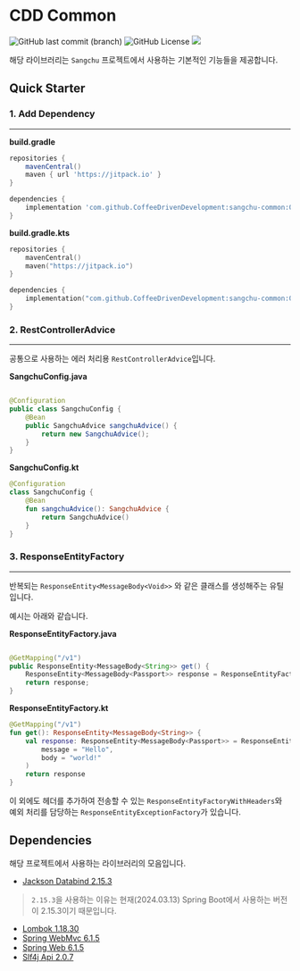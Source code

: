 # CDD Common

![GitHub last commit (branch)](https://img.shields.io/github/last-commit/CoffeeDrivenDevelopment/sangchu-common/main)
![GitHub License](https://img.shields.io/badge/license-MIT-blue)
[![](https://jitpack.io/v/CoffeeDrivenDevelopment/sangchu-common.svg)](https://jitpack.io/#CoffeeDrivenDevelopment/sangchu-common)

해당 라이브러리는 `Sangchu` 프로젝트에서 사용하는 기본적인 기능들을 제공합니다.

## Quick Starter

### 1. Add Dependency

---

**build.gradle**

```groovy
repositories {
    mavenCentral()
    maven { url 'https://jitpack.io' }
}

dependencies {
    implementation 'com.github.CoffeeDrivenDevelopment:sangchu-common:0.0.3'
}
```

**build.gradle.kts**

```kts
repositories {
    mavenCentral()
    maven("https://jitpack.io")
}

dependencies {
    implementation("com.github.CoffeeDrivenDevelopment:sangchu-common:0.0.3")
}
```

### 2. RestControllerAdvice

---

공통으로 사용하는 에러 처리용 `RestControllerAdvice`입니다.

**SangchuConfig.java**

```java

@Configuration
public class SangchuConfig {
    @Bean
    public SangchuAdvice sangchuAdvice() {
        return new SangchuAdvice();
    }
}
```

**SangchuConfig.kt**

```kotlin
@Configuration
class SangchuConfig {
    @Bean
    fun sangchuAdvice(): SangchuAdvice {
        return SangchuAdvice()
    }
}
```

### 3. ResponseEntityFactory

---

반복되는 `ResponseEntity<MessageBody<Void>>` 와 같은 클래스를 생성해주는 유틸입니다.

예시는 아래와 같습니다.

**ResponseEntityFactory.java**

```java

@GetMapping("/v1")
public ResponseEntity<MessageBody<String>> get() {
    ResponseEntity<MessageBody<Passport>> response = ResponseEntityFactory.ok("Hello", "world!");
    return response;
}
```

**ResponseEntityFactory.kt**

```kotlin
@GetMapping("/v1")
fun get(): ResponseEntity<MessageBody<String>> {
    val response: ResponseEntity<MessageBody<Passport>> = ResponseEntityFactory.ok(
        message = "Hello",
        body = "world!"
    )
    return response
}
```

이 외에도 헤더를 추가하여 전송할 수 있는 `ResponseEntityFactoryWithHeaders`와 예외 처리를 담당하는 `ResponseEntityExceptionFactory`가 있습니다.

## Dependencies

해당 프로젝트에서 사용하는 라이브러리의 모음입니다.

- [Jackson Databind 2.15.3](https://mvnrepository.com/artifact/com.fasterxml.jackson.core/jackson-databind/2.15.3)

> `2.15.3`을 사용하는 이유는 현재(2024.03.13) Spring Boot에서 사용하는 버전이 2.15.3이기 때문입니다.

- [Lombok 1.18.30](https://mvnrepository.com/artifact/org.projectlombok/lombok/1.18.30)
- [Spring WebMvc 6.1.5](https://mvnrepository.com/artifact/org.springframework/spring-webmvc/6.1.5)
- [Spring Web 6.1.5](https://mvnrepository.com/artifact/org.springframework/spring-web/6.1.5)
- [Slf4j Api 2.0.7](https://mvnrepository.com/artifact/org.slf4j/slf4j-api/2.0.7)

